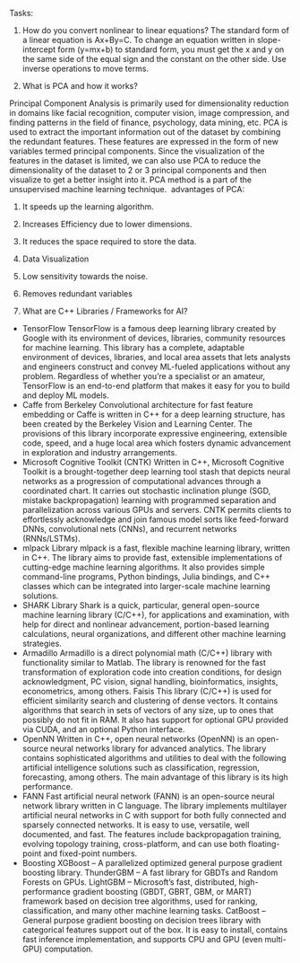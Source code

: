 
Tasks:
1. How do you convert nonlinear to linear equations?
The standard form of a linear equation is Ax+By=C. To change an equation written in slope-intercept form (y=mx+b) to standard form, you must get the x and y on the same side of the equal sign and the constant on the other side. Use inverse operations to move terms.

2. What is PCA and how it works? 

Principal Component Analysis is primarily used for dimensionality reduction in domains like facial recognition, computer vision, image compression, and finding patterns in the field of finance, psychology, data mining, etc. PCA is used to extract the important information out of the dataset by combining the redundant features. These features are expressed in the form of new variables termed principal components. Since the visualization of the features in the dataset is limited, we can also use PCA to reduce the dimensionality of the dataset to 2 or 3 principal components and then visualize to get a better insight into it. PCA method is a part of the unsupervised machine learning technique. 
advantages of PCA:
1. It speeds up the learning algorithm.
2. Increases Efficiency due to lower dimensions.
3. It reduces the space required to store the data.
4. Data Visualization
5. Low sensitivity towards the noise.
6. Removes redundant variables


3. What are C++ Libraries / Frameworks for AI?
* TensorFlow
TensorFlow is a famous deep learning library created by Google with its environment of devices, libraries, community resources for machine learning. This library has a complete, adaptable environment of devices, libraries, and local area assets that lets analysts and engineers construct and convey ML-fueled applications without any problem. Regardless of whether you’re a specialist or an amateur, TensorFlow is an end-to-end platform that makes it easy for you to build and deploy ML models.
 
*  Caffe from Berkeley
Convolutional architecture for fast feature embedding or Caffe is written in C++ for a deep learning structure, has been created by the Berkeley Vision and Learning Center. The provisions of this library incorporate expressive engineering, extensible code, speed, and a huge local area which fosters dynamic advancement in exploration and industry arrangements.
 
* Microsoft Cognitive Toolkit (CNTK)
Written in C++, Microsoft Cognitive Toolkit is a brought-together deep learning tool stash that depicts neural networks as a progression of computational advances through a coordinated chart. It carries out stochastic inclination plunge (SGD, mistake backpropagation) learning with programmed separation and parallelization across various GPUs and servers. CNTK permits clients to effortlessly acknowledge and join famous model sorts like feed-forward DNNs, convolutional nets (CNNs), and recurrent networks (RNNs/LSTMs).
 
* mlpack Library
mlpack is a fast, flexible machine learning library, written in C++. The library aims to provide fast, extensible implementations of cutting-edge machine learning algorithms. It also provides simple command-line programs, Python bindings, Julia bindings, and C++ classes which can be integrated into larger-scale machine learning solutions.
* SHARK Library
Shark is a quick, particular, general open-source machine learning library (C/C++), for applications and examination, with help for direct and nonlinear advancement, portion-based learning calculations, neural organizations, and different other machine learning strategies.
* Armadillo
Armadillo is a direct polynomial math (C/C++) library with functionality similar to Matlab. The library is renowned for the fast transformation of exploration code into creation conditions, for design acknowledgment, PC vision, signal handling, bioinformatics, insights, econometrics, among others.
Faisis
This library (C/C++) is used for efficient similarity search and clustering of dense vectors. It contains algorithms that search in sets of vectors of any size, up to ones that possibly do not fit in RAM. It also has support for optional GPU provided via CUDA, and an optional Python interface.
* OpenNN
Written in C++, open neural networks (OpenNN) is an open-source neural networks library for advanced analytics. The library contains sophisticated algorithms and utilities to deal with the following artificial intelligence solutions such as classification, regression, forecasting, among others. The main advantage of this library is its high performance.
* FANN
Fast artificial neural network (FANN) is an open-source neural network library written in C language. The library implements multilayer artificial neural networks in C with support for both fully connected and sparsely connected networks. It is easy to use, versatile, well documented, and fast. The features include backpropagation training, evolving topology training, cross-platform, and can use both floating-point and fixed-point numbers.
 
* Boosting
XGBoost – A parallelized optimized general purpose gradient boosting library.
ThunderGBM – A fast library for GBDTs and Random Forests on GPUs.
LightGBM – Microsoft’s fast, distributed, high-performance gradient boosting (GBDT, GBRT, GBM, or MART) framework based on decision tree algorithms, used for ranking, classification, and many other machine learning tasks.
CatBoost – General purpose gradient boosting on decision trees library with categorical features support out of the box. It is easy to install, contains fast inference implementation, and supports CPU and GPU (even multi-GPU) computation.
 


 

